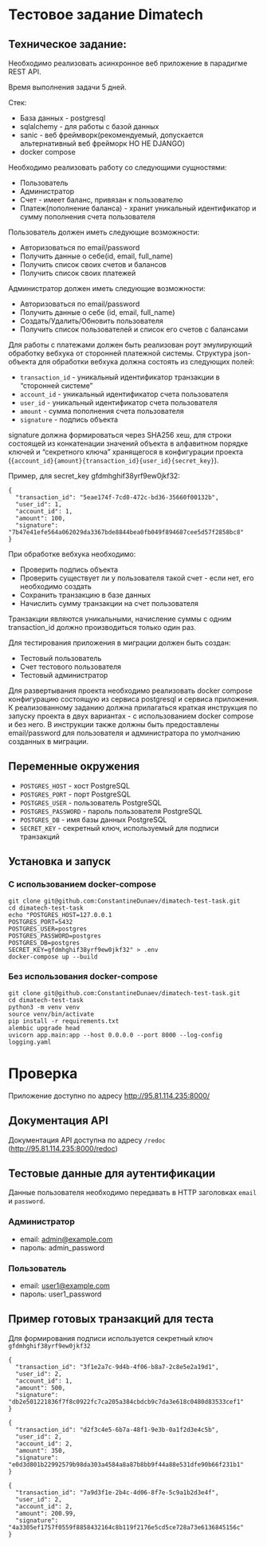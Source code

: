# Тестовое задание Dimatech

## Техническое задание:

Необходимо реализовать асинхронное веб приложение в парадигме REST API.

Время выполнения задачи 5 дней.

Стек:
- База данных - postgresql
- sqlalchemy - для работы с базой данных
- sanic - веб фреймворк(рекомендуемый, допускается альтернативный веб фрейморк НО НЕ DJANGO)
- docker compose

Необходимо реализовать работу со следующими сущностями:
- Пользователь
- Администратор
- Счет - имеет баланс, привязан к пользователю
- Платеж(пополнение баланса) - хранит уникальный идентификатор и сумму пополнения счета пользователя

Пользователь должен иметь следующие возможности:
- Авторизоваться по email/password
- Получить данные о себе(id, email, full_name)
- Получить список своих счетов и балансов
- Получить список своих платежей

Администратор должен иметь следующие возможности:
- Авторизоваться по email/password
- Получить данные о себе (id, email, full_name)
- Создать/Удалить/Обновить пользователя
- Получить список пользователей и список его счетов с балансами

Для работы с платежами должен быть реализован роут эмулирующий обработку вебхука от сторонней платежной системы.
Структура json-объекта для обработки вебхука должна состоять из следующих полей:
- `transaction_id` - уникальный идентификатор транзакции в “сторонней системе”
- `account_id` - уникальный идентификатор счета пользователя
- `user_id` - уникальный идентификатор счета пользователя
- `amount` - сумма пополнения счета пользователя
- `signature` - подпись объекта

signature должна формироваться через SHA256 хеш, для строки состоящей из конкатенации значений объекта в алфавитном порядке ключей и “секретного ключа” хранящегося в конфигурации проекта (`{account_id}{amount}{transaction_id}{user_id}{secret_key}`). 

Пример, для secret_key gfdmhghif38yrf9ew0jkf32:
```
{
  "transaction_id": "5eae174f-7cd0-472c-bd36-35660f00132b",
  "user_id": 1,
  "account_id": 1,
  "amount": 100,
  "signature": "7b47e41efe564a062029da3367bde8844bea0fb049f894687cee5d57f2858bc8"
}
```

При обработке вебхука необходимо:
- Проверить подпись объекта
- Проверить существует ли у пользователя такой счет - если нет, его необходимо создать
- Сохранить транзакцию в базе данных
- Начислить сумму транзакции на счет пользователя

Транзакции являются уникальными, начисление суммы с одним transaction_id должно производиться только один раз.

Для тестирования приложения в миграции должен быть создан:
- Тестовый пользователь
- Счет тестового пользователя
- Тестовый администратор

Для развертывания проекта необходимо реализовать docker compose конфигурацию состоящую из сервиса postgresql и сервиса приложения.
К реализованному заданию должна прилагаться краткая инструкция по запуску проекта в двух вариантах - с использованием docker compose и без него. В инструкции также должны быть предоставлены email/password для пользователя и администратора по умолчанию созданных в миграции.

## Переменные окружения

 - `POSTGRES_HOST` - хост PostgreSQL
 - `POSTGRES_PORT` - порт PostgreSQL
 - `POSTGRES_USER` - пользователь PostgreSQL
 - `POSTGRES_PASSWORD` - пароль пользователя PostgreSQL
 - `POSTGRES_DB` - имя базы данных PostgreSQL
 - `SECRET_KEY` - секретный ключ, используемый для подписи транзакций

## Установка и запуск

### С использованием docker-compose

```commandline
git clone git@github.com:ConstantineDunaev/dimatech-test-task.git
cd dimatech-test-task
echo "POSTGRES_HOST=127.0.0.1
POSTGRES_PORT=5432
POSTGRES_USER=postgres
POSTGRES_PASSWORD=postgres
POSTGRES_DB=postgres
SECRET_KEY=gfdmhghif38yrf9ew0jkf32" > .env
docker-compose up --build
```

### Без использования docker-compose

```commandline
git clone git@github.com:ConstantineDunaev/dimatech-test-task.git
cd dimatech-test-task
python3 -m venv venv
source venv/bin/activate
pip install -r requirements.txt
alembic upgrade head
uvicorn app.main:app --host 0.0.0.0 --port 8000 --log-config logging.yaml
```

# Проверка
Приложение доступно по адресу http://95.81.114.235:8000/

## Документация API

Документация API доступна по адресу `/redoc` (http://95.81.114.235:8000/redoc)

## Тестовые данные для аутентификации
Данные пользователя необходимо передавать в HTTP заголовках `email` и `password`.

### Администратор
- email: admin@example.com 
- пароль: admin_password

### Пользователь
- email: user1@example.com
- пароль: user1_password

## Пример готовых транзакций для теста
Для формирования подписи используется секретный ключ `gfdmhghif38yrf9ew0jkf32`
```
{
  "transaction_id": "3f1e2a7c-9d4b-4f06-b8a7-2c8e5e2a19d1",
  "user_id": 2,
  "account_id": 1,
  "amount": 500,
  "signature": "db2e501221836f7f8c0922fc7ca205a384cbdcb9c7da3e618c0480d83533cef1"
}
```

```
{
  "transaction_id": "d2f3c4e5-6b7a-48f1-9e3b-0a1f2d3e4c5b",
  "user_id": 2,
  "account_id": 2,
  "amount": 350,
  "signature": "e0d3d801b22992579b98da303a4584a8a87b8bb9f44a88e531dfe90b66f231b1"
}
```

```
{
  "transaction_id": "7a9d3f1e-2b4c-4d06-8f7e-5c9a1b2d3e4f",
  "user_id": 2,
  "account_id": 2,
  "amount": 200.99,
  "signature": "4a3305ef1757f0559f8858432164c8b119f2176e5cd5ce728a73e6136845156c"
}
```